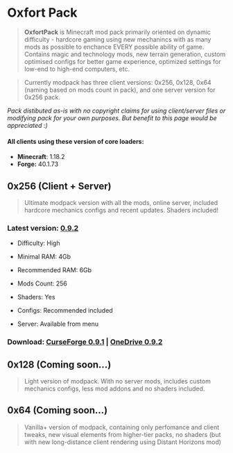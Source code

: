 # Oxfort Pack


> **OxfortPack** is Minecraft mod pack primarily oriented on dynamic difficulty - hardcore gaming using new mechanincs with as many mods as possible to enchance EVERY possible ability of game. Contains magic and technology mods, new terrain generation, custom optimised configs for better game experience, optimized settings for low-end to high-end computers, etc.

> Currently modpack has three client versions: 0x256, 0x128, 0x64 (naming based on mods count in pack), and one server version for 0x256 pack.

*Pack distibuted as-is with no copyright claims for using client/server files or modifying pack 
for your own purposes. 
But benefit to this page would be appreciated :)*

#### All clients using these version of core loaders:
* **Minecraft**: 1.18.2
* **Forge:** 40.1.73

## 0x256 (Client + Server)

> Ultimate modpack version with all the mods, online server, included hardcore mechanics configs and recent updates. Shaders included!

### Latest version: [0.9.2](https://github.com/Proxwian/oxtopackmc/blob/main/CHANGELOG.md)

* Difficulty: High

* Minimal RAM: 4Gb

* Recommended RAM: 6Gb

* Mods Count: 256

* Shaders: Yes

* Configs: Recommended included

* Server: Available from menu

### Download: [CurseForge 0.9.1](https://www.curseforge.com/minecraft/modpacks/oxfortpack/files/3946069) | [OneDrive 0.9.2](https://goo.by/oxfortpack_zip)

## 0x128 (Coming soon...)

> Light version of modpack. With no server mods, includes custom mechanics configs, less mod addons and no shaders included.

## 0x64 (Coming soon...)

> Vanilla+ version of modpack, containing only perfomance and client tweaks, new visual elements from higher-tier packs, no shaders (but with new long-distance client rendering using Distant Horizons mod)
